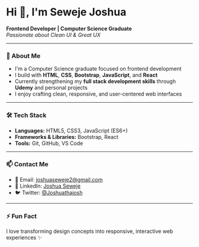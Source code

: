 # Hi 👋, I'm Seweje Joshua

**Frontend Developer | Computer Science Graduate**  
*Passionate about Clean UI & Great UX*

---

### 🌱 About Me
- I'm a Computer Science graduate focused on frontend development
- I build with **HTML**, **CSS**, **Bootstrap**, **JavaScript**, and **React**
- Currently strengthening my **full stack development skills** through **Udemy** and personal projects
- I enjoy crafting clean, responsive, and user-centered web interfaces

---

### 🛠️ Tech Stack
- **Languages:** HTML5, CSS3, JavaScript (ES6+)
- **Frameworks & Libraries:** Bootstrap, React
- **Tools:** Git, GitHub, VS Code

---

### 📫 Contact Me
- 📧 Email: [joshuaseweje2@gmail.com](mailto:joshuaseweje2@gmail.com)
- 🔗 LinkedIn: [Joshua Seweje](https://www.linkedin.com/in/joshua-seweje-7746732a1)
- 🐦 Twitter: [@Joshuathajosh](https://twitter.com/Joshuathajosh?t=g5TkeHl-kU6X0JLgr2ANJQ&s=09)

---

### ⚡ Fun Fact
I love transforming design concepts into responsive, interactive web experiences ✨
